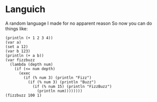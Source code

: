 # Languich
A random language I made for no apparent reason
So now you can do things like:

```racket
(println (+ 1 2 3 4))
(var a)
(set a 12)
(var b 123)
(println (+ a b))
(var fizzbuzz 
  (lambda (depth num) 
    (if (<= num depth)
      (exec 
        (if (% num 3) (println "Fizz")
          (if (% num 3) (println "Buzz")
            (if (% num 15) (println "FizzBuzz")
              (println num))))))))
(fizzbuzz 100 1)
```